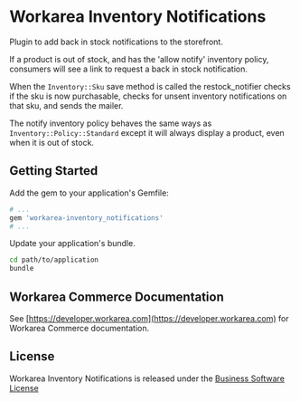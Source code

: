 Workarea Inventory Notifications
================================================================================

Plugin to add back in stock notifications to the storefront.

If a product is out of stock, and has the 'allow notify' inventory policy, consumers will see a link to request a back in stock notification.

When the `Inventory::Sku` save method is called the restock_notifier checks if the sku is now purchasable, checks for unsent inventory notifications on that sku, and sends the mailer.

The notify inventory policy behaves the same ways as `Inventory::Policy::Standard` except it will always display a product, even when it is out of stock.

Getting Started
--------------------------------------------------------------------------------

Add the gem to your application's Gemfile:

```ruby
# ...
gem 'workarea-inventory_notifications'
# ...
```

Update your application's bundle.

```bash
cd path/to/application
bundle
```

Workarea Commerce Documentation
--------------------------------------------------------------------------------

See [https://developer.workarea.com](https://developer.workarea.com) for Workarea Commerce documentation.

License
--------------------------------------------------------------------------------

Workarea Inventory Notifications is released under the [Business Software License](LICENSE)
